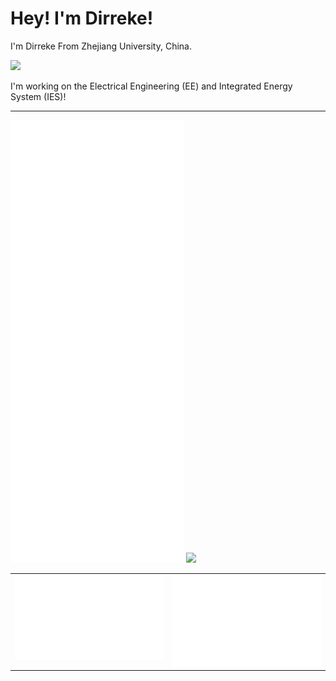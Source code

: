 # Hey! I'm Dirreke!

I'm Dirreke From Zhejiang University, China. 

![](https://komarev.com/ghpvc/?username=your-github-username)

I'm working on the Electrical Engineering (EE) and Integrated Energy System (IES)!

---
<div>
  <img src="./assets/svg/base.svg" width="55%">
  <a href="https://github.com/Dirreke"><img src="https://api.githubtrends.io/user/svg/Dirreke/langs?time_range=one_year&include_private=True&theme=synthwaves&loc_metric=changed" width="40%"></a>
</div>


<table><tr><td valign="top" width="50%">

  <img src="./assets/svg/notable.indepth.svg">
  </td><td valign="top" width="50%">
  <img src="./assets/svg/recent_activity.svg">

</td></tr></table>
